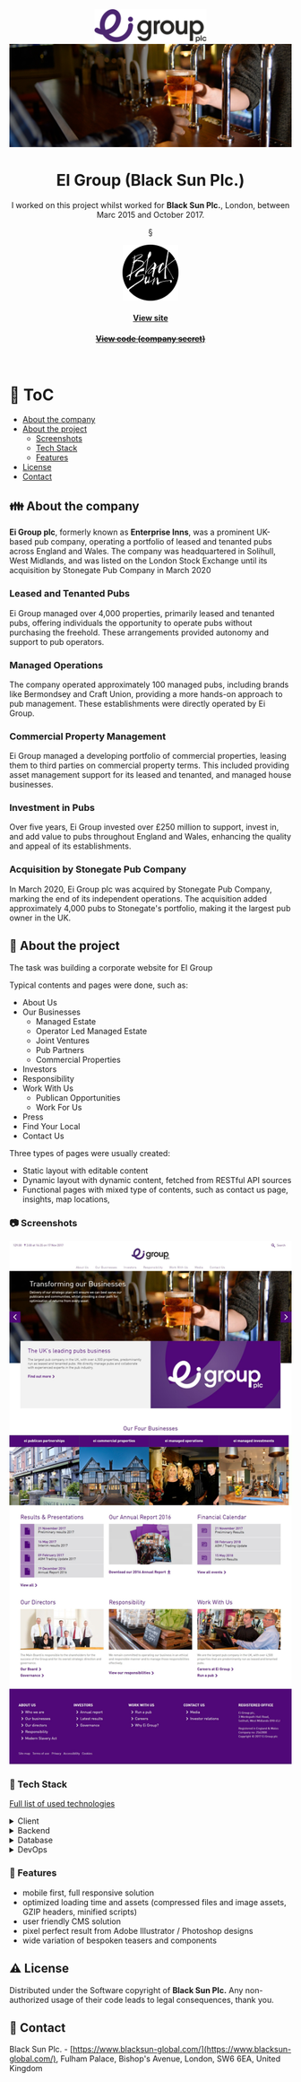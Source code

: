 <div align="center"> 
  <img src="assets/logo_ei_group.svg" alt="Logo of EI Group" width="200" />
</div>
<div align="center"> 
  <img src="assets/eigroupplc_main.jpg" alt="EI Group"  />
</div>

<div align="center">
  
  <h1>EI Group (Black Sun Plc.)</h1>

  <p>
    I worked on this project whilst worked for <strong>Black Sun Plc.</strong>, London, between Marc 2015 and October 2017.
  </p>§
  <p>
    <img src="assets/blacksun.png" alt="Logo of Black Sun Plc." width="100" height="auto" />
  </p>
   
  <h4>
    <a href="http://www.eigroupplc.com/"  target="_blank">View site</a>
  </h4>
  <h4>
    <a href="#" title="Sorry, it's company secret"  target="_blank"><s>View code (company secret)</s></a>
  </h4>
</div>

<br />

<!-- Table of Contents -->

# :notebook_with_decorative_cover: ToC

- [About the company](#family-about-the-company)
- [About the project](#star2-about-the-project)
  - [Screenshots](#camera-screenshots)
  - [Tech Stack](#space_invader-tech-stack)
  - [Features](#dart-features)
- [License](#warning-license)
- [Contact](#handshake-contact)

<!-- About the company -->

## :family: About the company

<p>
<strong>Ei Group plc</strong>, formerly known as <strong>Enterprise Inns</strong>, was a prominent UK-based pub company, operating a portfolio of leased and tenanted pubs across England and Wales. The company was headquartered in Solihull, West Midlands, and was listed on the London Stock Exchange until its acquisition by Stonegate Pub Company in March 2020
</p>

<section>
  <h3>Leased and Tenanted Pubs</h3>
  <p>Ei Group managed over 4,000 properties, primarily leased and tenanted pubs, offering individuals the opportunity to operate pubs without purchasing the freehold. These arrangements provided autonomy and support to pub operators.</p>
  <h3>Managed Operations</h3>
  <p>The company operated approximately 100 managed pubs, including brands like Bermondsey and Craft Union, providing a more hands-on approach to pub management. These establishments were directly operated by Ei Group.</p>
  <h3>Commercial Property Management</h3>
  <p>Ei Group managed a developing portfolio of commercial properties, leasing them to third parties on commercial property terms. This included providing asset management support for its leased and tenanted, and managed house businesses.</p>
  <h3>Investment in Pubs</h3>
  <p>Over five years, Ei Group invested over £250 million to support, invest in, and add value to pubs throughout England and Wales, enhancing the quality and appeal of its establishments.</p>
  <h3>Acquisition by Stonegate Pub Company</h3>
  <p>In March 2020, Ei Group plc was acquired by Stonegate Pub Company, marking the end of its independent operations. The acquisition added approximately 4,000 pubs to Stonegate's portfolio, making it the largest pub owner in the UK.</p>
    </section>

<!-- About the project -->

## :star2: About the project

<p>The task was building a corporate website for EI Group</p>
<p>Typical contents and pages were done, such as:</p>
<ul>
    <li>About Us</li>
    <li>Our Businesses
        <ul>
            <li>Managed Estate</li>
            <li>Operator Led Managed Estate</li>
            <li>Joint Ventures</li>
            <li>Pub Partners</li>
            <li>Commercial Properties</li>
        </ul>
    </li>
    <li>Investors</li>
    <li>Responsibility</li>
    <li>Work With Us
        <ul>
            <li>Publican Opportunities</li>
            <li>Work For Us</li>
        </ul>
    </li>
    <li>Press</li>
    <li>Find Your Local</li>
    <li>Contact Us</li>
</ul>

<p>Three types of pages were usually created:</p>
<ul>
  <li>Static layout with editable content</li>
  <li>Dynamic layout with dynamic content, fetched from RESTful API sources</li>
  <li>Functional pages with mixed type of contents, such as contact us page, insights, map locations, </li>
</ul>

<!-- Screenshots -->

### :camera: Screenshots

<div align="center"> 
  <img src="assets/eigroupplc.jpg" alt="screenshot" />
</div>

<!-- TechStack -->

### :space_invader: Tech Stack

<p><a href="https://builtwith.com/eigroupplc.com">Full list of used technologies</a></p>

<details>
  <summary>Client</summary>
  <ul>
    <li><a href="https://www.w3schools.com/html/html5_semantic_elements.asp" target="_blank">Semantic HTML5</a></li>
    <li><a href="https://www.w3schools.com/css/"  target="_blank">CSS3</a></li>
    <li><a href="https://business.adobe.com/products/experience-manager/adobe-experience-manager.html"  target="_blank">AEM</a></li>
    <li><a href="https://developer.mozilla.org/en-US/docs/Web/JavaScript"  target="_blank">JavaScript</a></li>
    <li><a href="https://jquery.com/"  target="_blank">JQuery</a></li>
    <li><a href="https://gsap.com/">Greensock</a></li>
    <li><a href="https://www.ibm.com/think/topics/rest-apis"  target="_blank">RestAPI</a></li>
    <li><a href="https://www.json.org/">JSON</a></li>
    <li><a href="https://developer.mozilla.org/en-US/docs/Web/XML/Guides/XML_introduction"  target="_blank">XML</a></li>
  </ul>
</details>

<details>
  <summary>Backend</summary>
  <ul>
    <li><a href="#"  target="_blank">Java</a></li>
    <li><a href="https://jade.tilab.com/">Jade</a></li>
    <li><a href="https://docs.oracle.com/cd/E13218_01/wlp/docs70/jsp/templats.htm"  target="_blank">JSP templates</a></li>
  </ul>
</details>

<details>
<summary>Database</summary>
  <ul>
    <li><a href="https://www.mysql.com/">MySQL</a></li>
  </ul>
</details>

<details>
<summary>DevOps</summary>
  <ul>
    <li><a href="https://tortoisesvn.net/">Tortuise SVN</a></li>
    <li><a href="https://www.eclipse.org/topics/ide/">Eclipse</a></li>
    <li><a href="https://www.jslint.com/">JS Lint</a></li>
    <li><a href="https://www.atlassian.com/software/jira">JIRA</a></li>
    <li><a href="https://www.browserstack.com/">BrowserStack</a></li>
    <li><a href="https://github.com/">GitHub</a></li>
    <li><a href="https://en.wikipedia.org/wiki/Agile_software_development">Agile software development</a></li>
  </ul>
</details>

<!-- Features -->

### :dart: Features

- mobile first, full responsive solution
- optimized loading time and assets (compressed files and image assets, GZIP headers, minified scripts)
- user friendly CMS solution
- pixel perfect result from Adobe Illustrator / Photoshop designs
- wide variation of bespoken teasers and components

<!-- License -->

## :warning: License

Distributed under the Software copyright of <strong>Black Sun Plc.</strong> Any non-authorized usage of their code leads to legal consequences, thank you.

<!-- Contact -->

## :handshake: Contact

Black Sun Plc. - [https://www.blacksun-global.com/](https://www.blacksun-global.com/), Fulham Palace, Bishop's Avenue, London, SW6 6EA, United Kingdom

